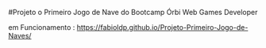 #Projeto o Primeiro Jogo de Nave do Bootcamp Órbi Web Games Developer

em Funcionamento :  https://fabioldp.github.io/Projeto-Primeiro-Jogo-de-Naves/

